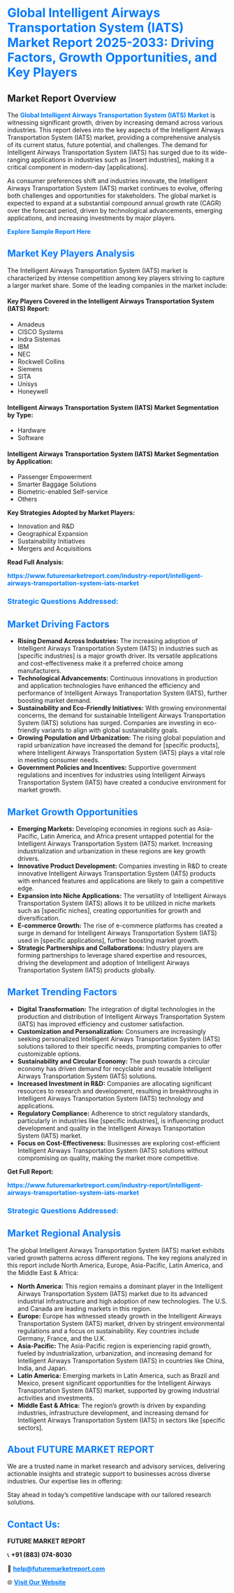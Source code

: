 <h1 style="color: #007BFF;">Global Intelligent Airways Transportation System (IATS) Market Report 2025-2033: Driving Factors, Growth Opportunities, and Key Players</h1>

<section id="overview">
<h2>Market Report Overview</h2>
<p>The <a href="https://www.futuremarketreport.com/industry-report/intelligent-airways-transportation-system-iats-market" style="color: #007BFF; text-decoration: none;"><strong>Global Intelligent Airways Transportation System (IATS) Market</strong></a> is witnessing significant growth, driven by increasing demand across various industries. This report delves into the key aspects of the Intelligent Airways Transportation System (IATS) market, providing a comprehensive analysis of its current status, future potential, and challenges. The demand for Intelligent Airways Transportation System (IATS) has surged due to its wide-ranging applications in industries such as [insert industries], making it a critical component in modern-day [applications].</p>
<p>As consumer preferences shift and industries innovate, the Intelligent Airways Transportation System (IATS) market continues to evolve, offering both challenges and opportunities for stakeholders. The global market is expected to expand at a substantial compound annual growth rate (CAGR) over the forecast period, driven by technological advancements, emerging applications, and increasing investments by major players.</p>
</section>

<section id="overview">
<p><a href="https://www.futuremarketreport.com/request-sample/reportId=43010" style="color: #007BFF; text-decoration: none;"><strong>Explore Sample Report Here</strong></a></p>
</section>

<section id="key-players">
<h2 style="color: #007BFF;">Market Key Players Analysis</h2>
<p>The Intelligent Airways Transportation System (IATS) market is characterized by intense competition among key players striving to capture a larger market share. Some of the leading companies in the market include:</p>
<h4>Key Players Covered in the Intelligent Airways Transportation System (IATS) Report:</h4>
<ul><li>Amadeus</li><li>CISCO Systems</li><li>Indra Sistemas</li><li>IBM</li><li>NEC</li><li>Rockwell Collins</li><li>Siemens</li><li>SITA</li><li>Unisys</li><li>Honeywell</li></ul>
<h4>Intelligent Airways Transportation System (IATS) Market Segmentation by Type:</h4>
<ul><li>Hardware</li><li>Software</li></ul>

<h4>Intelligent Airways Transportation System (IATS) Market Segmentation by Application:</h4>
<ul><li>Passenger Empowerment</li><li>Smarter Baggage Solutions</li><li>Biometric-enabled Self-service</li><li>Others</li></ul>
<p><strong>Key Strategies Adopted by Market Players:</strong></p>
<ul>
<li>Innovation and R&D</li>
<li>Geographical Expansion</li>
<li>Sustainability Initiatives</li>
<li>Mergers and Acquisitions</li>
</ul>
</section>

<section>
<p><strong>Read Full Analysis: </strong></p><a href="https://www.futuremarketreport.com/industry-report/intelligent-airways-transportation-system-iats-market" style="color: #007BFF; text-decoration: none;"><strong>https://www.futuremarketreport.com/industry-report/intelligent-airways-transportation-system-iats-market</strong></a>
<h3 style="color: #007BFF;">Strategic Questions Addressed:</h3>
</section>

<section id="driving-factors">
<h2 style="color: #007BFF;">Market Driving Factors</h2>
<ul>
<li><strong>Rising Demand Across Industries:</strong> The increasing adoption of Intelligent Airways Transportation System (IATS) in industries such as [specific industries] is a major growth driver. Its versatile applications and cost-effectiveness make it a preferred choice among manufacturers.</li>
<li><strong>Technological Advancements:</strong> Continuous innovations in production and application technologies have enhanced the efficiency and performance of Intelligent Airways Transportation System (IATS), further boosting market demand.</li>
<li><strong>Sustainability and Eco-Friendly Initiatives:</strong> With growing environmental concerns, the demand for sustainable Intelligent Airways Transportation System (IATS) solutions has surged. Companies are investing in eco-friendly variants to align with global sustainability goals.</li>
<li><strong>Growing Population and Urbanization:</strong> The rising global population and rapid urbanization have increased the demand for [specific products], where Intelligent Airways Transportation System (IATS) plays a vital role in meeting consumer needs.</li>
<li><strong>Government Policies and Incentives:</strong> Supportive government regulations and incentives for industries using Intelligent Airways Transportation System (IATS) have created a conducive environment for market growth.</li>
</ul>
</section>

<section id="growth-opportunities">
<h2 style="color: #007BFF;">Market Growth Opportunities</h2>
<ul>
<li><strong>Emerging Markets:</strong> Developing economies in regions such as Asia-Pacific, Latin America, and Africa present untapped potential for the Intelligent Airways Transportation System (IATS) market. Increasing industrialization and urbanization in these regions are key growth drivers.</li>
<li><strong>Innovative Product Development:</strong> Companies investing in R&D to create innovative Intelligent Airways Transportation System (IATS) products with enhanced features and applications are likely to gain a competitive edge.</li>
<li><strong>Expansion into Niche Applications:</strong> The versatility of Intelligent Airways Transportation System (IATS) allows it to be utilized in niche markets such as [specific niches], creating opportunities for growth and diversification.</li>
<li><strong>E-commerce Growth:</strong> The rise of e-commerce platforms has created a surge in demand for Intelligent Airways Transportation System (IATS) used in [specific applications], further boosting market growth.</li>
<li><strong>Strategic Partnerships and Collaborations:</strong> Industry players are forming partnerships to leverage shared expertise and resources, driving the development and adoption of Intelligent Airways Transportation System (IATS) products globally.</li>
</ul>
</section>

<section id="trending-factors">
<h2 style="color: #007BFF;">Market Trending Factors</h2>
<ul>
<li><strong>Digital Transformation:</strong> The integration of digital technologies in the production and distribution of Intelligent Airways Transportation System (IATS) has improved efficiency and customer satisfaction.</li>
<li><strong>Customization and Personalization:</strong> Consumers are increasingly seeking personalized Intelligent Airways Transportation System (IATS) solutions tailored to their specific needs, prompting companies to offer customizable options.</li>
<li><strong>Sustainability and Circular Economy:</strong> The push towards a circular economy has driven demand for recyclable and reusable Intelligent Airways Transportation System (IATS) solutions.</li>
<li><strong>Increased Investment in R&D:</strong> Companies are allocating significant resources to research and development, resulting in breakthroughs in Intelligent Airways Transportation System (IATS) technology and applications.</li>
<li><strong>Regulatory Compliance:</strong> Adherence to strict regulatory standards, particularly in industries like [specific industries], is influencing product development and quality in the Intelligent Airways Transportation System (IATS) market.</li>
<li><strong>Focus on Cost-Effectiveness:</strong> Businesses are exploring cost-efficient Intelligent Airways Transportation System (IATS) solutions without compromising on quality, making the market more competitive.</li>
</ul>
</section>

<section>
<p><strong>Get Full Report: </strong></p><a href="https://www.futuremarketreport.com/industry-report/intelligent-airways-transportation-system-iats-market" style="color: #007BFF; text-decoration: none;"><strong>https://www.futuremarketreport.com/industry-report/intelligent-airways-transportation-system-iats-market</strong></a>
<h3 style="color: #007BFF;">Strategic Questions Addressed:</h3>
</section>


<section id="regional-analysis">
<h2 style="color: #007BFF;">Market Regional Analysis</h2>
<p>The global Intelligent Airways Transportation System (IATS) market exhibits varied growth patterns across different regions. The key regions analyzed in this report include North America, Europe, Asia-Pacific, Latin America, and the Middle East & Africa:</p>
<ul>
<li><strong>North America:</strong> This region remains a dominant player in the Intelligent Airways Transportation System (IATS) market due to its advanced industrial infrastructure and high adoption of new technologies. The U.S. and Canada are leading markets in this region.</li>
<li><strong>Europe:</strong> Europe has witnessed steady growth in the Intelligent Airways Transportation System (IATS) market, driven by stringent environmental regulations and a focus on sustainability. Key countries include Germany, France, and the U.K.</li>
<li><strong>Asia-Pacific:</strong> The Asia-Pacific region is experiencing rapid growth, fueled by industrialization, urbanization, and increasing demand for Intelligent Airways Transportation System (IATS) in countries like China, India, and Japan.</li>
<li><strong>Latin America:</strong> Emerging markets in Latin America, such as Brazil and Mexico, present significant opportunities for the Intelligent Airways Transportation System (IATS) market, supported by growing industrial activities and investments.</li>
<li><strong>Middle East & Africa:</strong> The region’s growth is driven by expanding industries, infrastructure development, and increasing demand for Intelligent Airways Transportation System (IATS) in sectors like [specific sectors].</li>
</ul>
</section>

<footer>
<h2 style="color: #007BFF;">About FUTURE MARKET REPORT</h2>
<p>We are a trusted name in market research and advisory services, delivering actionable insights and strategic support to businesses across diverse industries. Our expertise lies in offering:</p>

<p>Stay ahead in today’s competitive landscape with our tailored research solutions.</p>

<h2 style="color: #007BFF;">Contact Us:</h2>
<p><strong>FUTURE MARKET REPORT</strong></p>
<p>📞 <strong>+91 (883) 074-8030</strong></p>
<p>📧 <strong><a href="mailto:help@futuremarketreport.com" style="color: #007BFF;">help@futuremarketreport.com</a></strong></p>
<p>🌐 <strong><a href="https://www.futuremarketreport.com/" style="color: #007BFF;">Visit Our Website</a></strong></p>
</footer>